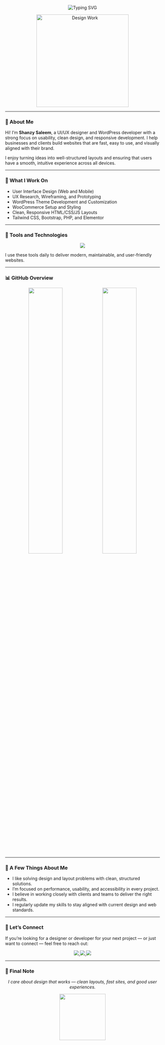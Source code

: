 <!-- Animated Intro -->
<p align="center">
  <img src="https://readme-typing-svg.demolab.com?font=Fira+Code&weight=500&size=26&pause=1000&color=F78FB3&center=true&vCenter=true&width=450&lines=Hi%2C+I'm+Shanzy+Saleem+%F0%9F%91%8B;UI%2FUX+Designer+%7C+WordPress+Developer;I+Design+and+Build+User-Friendly+Websites" alt="Typing SVG" />
</p>

<p align="center">
  <img src="https://user-images.githubusercontent.com/9472479/267042339-20ef78a1-26e3-4b7b-9de2-4fa0ab5e683e.svg" width="300" alt="Design Work" />
</p>

---

### 👋 About Me

Hi! I’m **Shanzy Saleem**, a UI/UX designer and WordPress developer with a strong focus on usability, clean design, and responsive development. I help businesses and clients build websites that are fast, easy to use, and visually aligned with their brand.

I enjoy turning ideas into well-structured layouts and ensuring that users have a smooth, intuitive experience across all devices.

---

### 🔧 What I Work On

- User Interface Design (Web and Mobile)  
- UX Research, Wireframing, and Prototyping  
- WordPress Theme Development and Customization  
- WooCommerce Setup and Styling  
- Clean, Responsive HTML/CSS/JS Layouts  
- Tailwind CSS, Bootstrap, PHP, and Elementor  

---

### 💼 Tools and Technologies

<p align="center">
  <img src="https://skillicons.dev/icons?i=figma,wordpress,html,css,js,php,react,tailwind,bootstrap,git,github,vscode" />
</p>

I use these tools daily to deliver modern, maintainable, and user-friendly websites.

---

### 📊 GitHub Overview

<p align="center">
  <img src="https://github-readme-stats.vercel.app/api?username=shanzysaleem&show_icons=true&theme=radical&hide_border=true&icon_color=F78FB3&title_color=ffb6c1&text_color=ffffff" width="47%" />
  <img src="https://streak-stats.demolab.com/?user=shanzysaleem&theme=radical&hide_border=true&ring=F78FB3&currStreakLabel=ffffff" width="47%" />
</p>

---

### 📝 A Few Things About Me

- I like solving design and layout problems with clean, structured solutions.  
- I’m focused on performance, usability, and accessibility in every project.  
- I believe in working closely with clients and teams to deliver the right results.  
- I regularly update my skills to stay aligned with current design and web standards.

---

### 🤝 Let’s Connect

If you’re looking for a designer or developer for your next project — or just want to connect — feel free to reach out:

<p align="center">
  <a href="https://www.linkedin.com/in/shanzysaleem" target="_blank">
    <img src="https://img.shields.io/badge/LinkedIn-%23e84393?style=for-the-badge&logo=linkedin&logoColor=white" />
  </a>
  <a href="mailto:shanzysaleem@example.com">
    <img src="https://img.shields.io/badge/Email-%23fd79a8?style=for-the-badge&logo=gmail&logoColor=white" />
  </a>
  <a href="https://dribbble.com/shanzysaleem" target="_blank">
    <img src="https://img.shields.io/badge/Dribbble-%23fab1a0?style=for-the-badge&logo=dribbble&logoColor=white" />
  </a>
</p>

---

### 🔎 Final Note

<p align="center">
  <em>I care about design that works — clean layouts, fast sites, and good user experiences.</em>
</p>

<p align="center">
  <img src="https://user-images.githubusercontent.com/9472479/267044124-d0296d96-6a5e-41ef-8db1-8f6c8d36f5e1.svg" width="150" />
</p>
